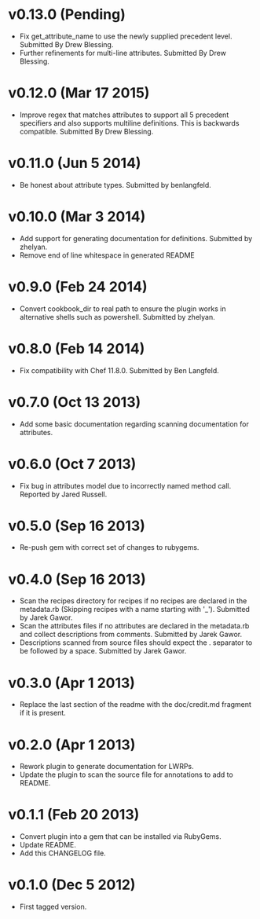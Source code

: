 # v0.13.0     (Pending)

* Fix get_attribute_name to use the newly supplied precedent level. Submitted By Drew Blessing.
* Further refinements for multi-line attributes. Submitted By Drew Blessing.

# v0.12.0 (Mar 17 2015)

* Improve regex that matches attributes to support all 5 precedent
  specifiers and also supports multiline definitions. This is backwards
  compatible. Submitted By Drew Blessing.

# v0.11.0  (Jun 5 2014)

* Be honest about attribute types. Submitted by benlangfeld.

# v0.10.0  (Mar 3 2014)

* Add support for generating documentation for definitions. Submitted by zhelyan.
* Remove end of line whitespace in generated README

# v0.9.0  (Feb 24 2014)

* Convert cookbook_dir to real path to ensure the plugin works in alternative shells such as powershell. Submitted by zhelyan.

# v0.8.0  (Feb 14 2014)

* Fix compatibility with Chef 11.8.0. Submitted by Ben Langfeld.

# v0.7.0  (Oct 13 2013)

* Add some basic documentation regarding scanning documentation for attributes.

# v0.6.0   (Oct 7 2013)

* Fix bug in attributes model due to incorrectly named method call. Reported by Jared Russell.

# v0.5.0  (Sep 16 2013)

* Re-push gem with correct set of changes to rubygems.

# v0.4.0  (Sep 16 2013)

* Scan the recipes directory for recipes if no recipes are declared in the metadata.rb (Skipping recipes with a name starting with '_'). Submitted by Jarek Gawor.
* Scan the attributes files if no attributes are declared in the metadata.rb and collect descriptions from comments. Submitted by Jarek Gawor.
* Descriptions scanned from source files should expect the . separator to be followed by a space. Submitted by Jarek Gawor.

# v0.3.0 (Apr 1 2013)

* Replace the last section of the readme with the doc/credit.md fragment if it is present.

# v0.2.0 (Apr 1 2013)

* Rework plugin to generate documentation for LWRPs.
* Update the plugin to scan the source file for annotations to add to README.

# v0.1.1 (Feb 20 2013)

* Convert plugin into a gem that can be installed via RubyGems.
* Update README.
* Add this CHANGELOG file.

# v0.1.0 (Dec 5 2012)

* First tagged version.
